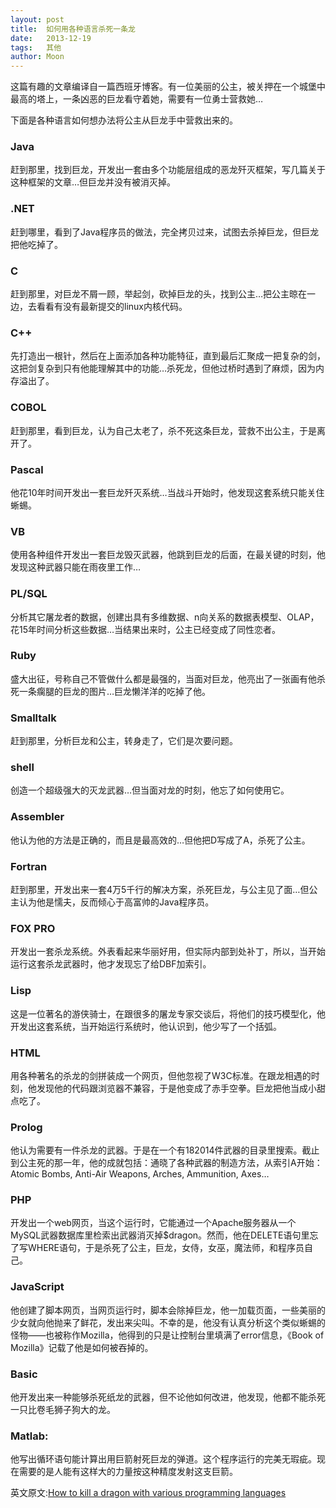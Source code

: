 ```yaml
---
layout: post
title:  如何用各种语言杀死一条龙
date:   2013-12-19
tags:   其他
author: Moon
---
```


这篇有趣的文章编译自一篇西班牙博客。有一位美丽的公主，被关押在一个城堡中最高的塔上，一条凶恶的巨龙看守着她，需要有一位勇士营救她…
 
下面是各种语言如何想办法将公主从巨龙手中营救出来的。

### Java

赶到那里，找到巨龙，开发出一套由多个功能层组成的恶龙歼灭框架，写几篇关于这种框架的文章…但巨龙并没有被消灭掉。

### .NET

赶到哪里，看到了Java程序员的做法，完全拷贝过来，试图去杀掉巨龙，但巨龙把他吃掉了。

### C

赶到那里，对巨龙不屑一顾，举起剑，砍掉巨龙的头，找到公主…把公主晾在一边，去看看有没有最新提交的linux内核代码。

### C++

先打造出一根针，然后在上面添加各种功能特征，直到最后汇聚成一把复杂的剑，这把剑复杂到只有他能理解其中的功能…杀死龙，但他过桥时遇到了麻烦，因为内存溢出了。

### COBOL

赶到那里，看到巨龙，认为自己太老了，杀不死这条巨龙，营救不出公主，于是离开了。

### Pascal

他花10年时间开发出一套巨龙歼灭系统…当战斗开始时，他发现这套系统只能关住蜥蜴。

### VB

使用各种组件开发出一套巨龙毁灭武器，他跳到巨龙的后面，在最关键的时刻，他发现这种武器只能在雨夜里工作…

### PL/SQL

分析其它屠龙者的数据，创建出具有多维数据、n向关系的数据表模型、OLAP，花15年时间分析这些数据…当结果出来时，公主已经变成了同性恋者。

### Ruby

盛大出征，号称自己不管做什么都是最强的，当面对巨龙，他亮出了一张画有他杀死一条瘸腿的巨龙的图片…巨龙懒洋洋的吃掉了他。

### Smalltalk

赶到那里，分析巨龙和公主，转身走了，它们是次要问题。

### shell

创造一个超级强大的灭龙武器…但当面对龙的时刻，他忘了如何使用它。

### Assembler

他认为他的方法是正确的，而且是最高效的…但他把D写成了A，杀死了公主。

### Fortran

赶到那里，开发出来一套4万5千行的解决方案，杀死巨龙，与公主见了面…但公主认为他是懦夫，反而倾心于高富帅的Java程序员。

### FOX PRO

开发出一套杀龙系统。外表看起来华丽好用，但实际内部到处补丁，所以，当开始运行这套杀龙武器时，他才发现忘了给DBF加索引。

### Lisp

这是一位著名的游侠骑士，在跟很多的屠龙专家交谈后，将他们的技巧模型化，他开发出这套系统，当开始运行系统时，他认识到，他少写了一个括弧。

### HTML

用各种著名的杀龙的剑拼装成一个网页，但他忽视了W3C标准。在跟龙相遇的时刻，他发现他的代码跟浏览器不兼容，于是他变成了赤手空拳。巨龙把他当成小甜点吃了。

### Prolog

他认为需要有一件杀龙的武器。于是在一个有182014件武器的目录里搜索。截止到公主死的那一年，他的成就包括：通晓了各种武器的制造方法，从索引A开始：Atomic Bombs, Anti-Air Weapons, Arches, Ammunition, Axes…

### PHP

开发出一个web网页，当这个运行时，它能通过一个Apache服务器从一个MySQL武器数据库里检索出武器消灭掉$dragon。然而，他在DELETE语句里忘了写WHERE语句，于是杀死了公主，巨龙，女侍，女巫，魔法师，和程序员自己。

### JavaScript

他创建了脚本网页，当网页运行时，脚本会除掉巨龙，他一加载页面，一些美丽的少女就向他抛来了鲜花，发出来尖叫。不幸的是，他没有认真分析这个类似蜥蜴的怪物——也被称作Mozilla，他得到的只是让控制台里填满了error信息，《Book of Mozilla》记载了他是如何被吞掉的。

### Basic

他开发出来一种能够杀死纸龙的武器，但不论他如何改进，他发现，他都不能杀死一只比卷毛狮子狗大的龙。

### Matlab:

他写出循环语句能计算出用巨箭射死巨龙的弹道。这个程序运行的完美无瑕疵。现在需要的是人能有这样大的力量按这种精度发射这支巨箭。



英文原文:[How to kill a dragon with various programming languages][1]

[1]: https://blogs.oracle.com/roumen/entry/how_to_kill_a_dragon

